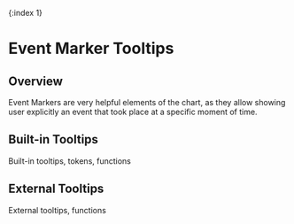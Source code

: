 {:index 1}

# Event Marker Tooltips

## Overview

Event Markers are very helpful elements of the chart, as they allow showing user explicitly an event that took place at a specific moment of time.

## Built-in Tooltips

Built-in tooltips, tokens, functions

## External Tooltips

External tooltips, functions